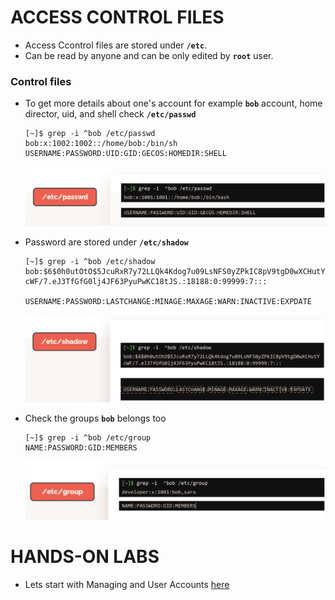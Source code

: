 # ACCESS CONTROL FILES

  - Access Ccontrol files are stored under **`/etc`**.
  - Can be read by anyone and can be only edited by **`root`** user.


  ### Control files

  - To get more details about one's account for example **`bob`** account, home director, uid, and shell check **`/etc/passwd`** 

    ```
    [~]$ grep -i ^bob /etc/passwd
    bob:x:1002:1002::/home/bob:/bin/sh
    USERNAME:PASSWORD:UID:GID:GECOS:HOMEDIR:SHELL
    ```
   
    ![passwd](../images/passwd.PNG)

  - Password are stored under **`/etc/shadow`**

    ```
    [~]$ grep -i ^bob /etc/shadow
    bob:$6$0h0utOtO$5JcuRxR7y72LLQk4Kdog7u09LsNFS0yZPkIC8pV9tgD0wXCHutY
    cWF/7.eJ3TfGfG0lj4JF63PyuPwKC18tJS.:18188:0:99999:7:::

    USERNAME:PASSWORD:LASTCHANGE:MINAGE:MAXAGE:WARN:INACTIVE:EXPDATE
    ```

    ![shadow](../images/shadow.PNG)

  - Check the groups **`bob`** belongs too

    ```
    [~]$ grep -i ^bob /etc/group
    NAME:PASSWORD:GID:MEMBERS
    ```

    ![egp](../images/egp.PNG)

# HANDS-ON LABS

  - Lets start with Managing and User Accounts [here](https://kodekloud.com/courses/the-linux-basics-course/lectures/17074503)